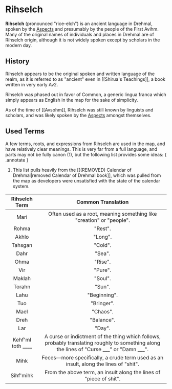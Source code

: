 # Rihselch

**Rihselch** (pronounced "rice-elch") is an ancient language in Drehmal, spoken by the [Aspects](/Lore/Higher_Beings/Aspects/) and presumably by the people of the First Avihm. Many of the original names of individuals and places in Drehmal are of Rihselch origin, although it is not widely spoken except by scholars in the modern day.

## History

Rihselch appears to be the original spoken and written language of the realm, as it is referred to as "ancient" even in [[Shirua's Teachings]], a book written in very early Av2.

Rihselch was phased out in favor of Common, a generic lingua franca which simply appears as English in the map for the sake of simplicity.

As of the time of [[Avsohm]], Rihselch was still known by linguists and scholars, and was likely spoken by the [Aspects](/Lore/Higher_Beings/Aspects/) amongst themselves.

## Used Terms

A few terms, roots, and expressions from Rihselch are used in the map, and have relatively clear meanings. This is very far from a full language, and parts may not be fully canon (1), but the following list provides some ideas:
{ .annotate }

1. This list pulls heavily from the [[(REMOVED) Calendar of Drehmal|removed Calendar of Drehmal book]], which was pulled from the map as developers were unsatisfied with the state of the calendar system.

| **Rihselch Term** | **Common Translation** |
|:-----------------:|:-------------------------------------------------:|
| Mari | Often used as a root, meaning something like "creation" or "people". |
| Rohma | "Rest". |
| Akhlo | "Long". |
| Tahsgan | "Cold". |
| Dahr | "Sea". |
| Ohma | "Rise". |
| Vir | "Pure". |
| Maklah | "Soul". |
| Torahn | "Sun". | 
| Lahu | "Beginning". |
| Tuo | "Bringer". |
| Mael | "Chaos". |
| Dreh | "Balance". |
| Lar | "Day". |
| Kehf'ml toth \_\_\_\_ | A curse or indictment of the thing which follows, probably translating roughly to something along the lines of "Curse \_\_\_" or "Damn \_\_\_". |
| Mihk | Feces—more specifically, a crude term used as an insult, along the lines of "shit". |
| Sihf'mihk | From the above term, an insult along the lines of "piece of shit". |
